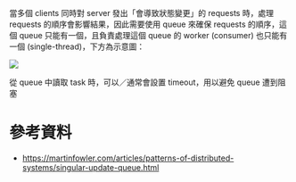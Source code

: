 當多個 clients 同時對 server 發出「會導致狀態變更」的 requests 時，處理 requests 的順序會影響結果，因此需要使用 queue 來確保 requests 的順序，這個 queue 只能有一個，且負責處理這個 queue 的 worker (consumer) 也只能有一個 (single-thread)，下方為示意圖：

![](<https://raw.githubusercontent.com/bingyangchen/KM-software/master/img/sigular-update-queue.png>)

從 queue 中讀取 task 時，可以／通常會設置 timeout，用以避免 queue 遭到阻塞

# 參考資料

- <https://martinfowler.com/articles/patterns-of-distributed-systems/singular-update-queue.html>